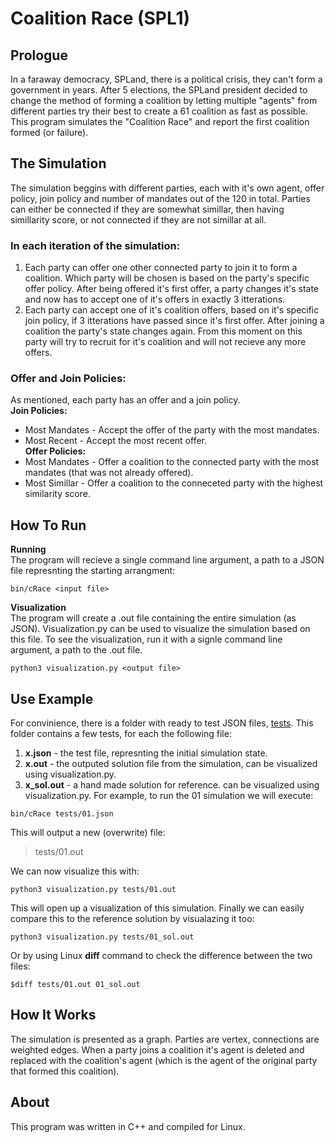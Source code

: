 # Coalition Race (SPL1)

## Prologue
In a faraway democracy, SPLand, there is a political crisis, they can't form a government in
years. After 5 elections, the SPLand president decided to change the method of forming a coalition by
letting multiple "agents" from different parties try their best to create a 61 coalition as fast as
possible.
This program simulates the "Coalition Race" and report the first coalition formed (or failure).

## The Simulation
The simulation beggins with different parties, each with it's own agent, offer policy, join policy and number of mandates out of the 120 in total.
Parties can either be connected if they are somewhat simillar, then having simillarity score, or not connected if they are not simillar at all.

### In each iteration of the simulation:
  1. Each party can offer one other connected party to join it to form a coalition. Which party will be chosen is 
  based on the party's specific offer policy. After being offered it's first offer, a party changes it's state and now has to accept one of   it's offers in
  exactly 3 itterations.
  2. Each party can accept one of it's coalition offers, based on it's specific join policy, if 3 itterations have passed since it's          first offer. After joining
  a coalition the party's state changes again. From this moment on this party will try to recruit for it's coalition and will not recieve     any more offers.

### Offer and Join Policies:
As mentioned, each party has an offer and a join policy.  
**Join Policies:**
  * Most Mandates - Accept the offer of the party with the most mandates.
  * Most Recent - Accept the most recent offer.  
**Offer Policies:**
  * Most Mandates - Offer a coalition to the connected party with the most mandates (that was not already offered).
  * Most Simillar - Offer a coalition to the conneceted party with the highest similarity score.

## How To Run
**Running**  
The program will recieve a single command line argument, a path to a JSON file represnting the starting arrangment:
```
bin/cRace <input file>
```
**Visualization**  
The program will create a .out file containing the entire simulation (as JSON).
Visualization.py can be used to visualize the simulation based on this file.
To see the visualization, run it with a signle command line argument, a path to the .out file.
```
python3 visualization.py <output file>
```

## Use Example
For convinience, there is a folder with ready to test JSON files, [tests](tests).
This folder contains a few tests, for each the following file:
  1. **x.json** - the test file, represnting the initial simulation state.
  2. **x.out** - the outputed solution file from the simulation, can be visualized using visualization.py.
  3. **x_sol.out** - a hand made solution for reference. can be visualized using visualization.py.
For example, to run the 01 simulation we will execute:
```
bin/cRace tests/01.json
```
This will output a new (overwrite) file:
> tests/01.out

We can now visualize this with:
```
python3 visualization.py tests/01.out
```
This will open up a visualization of this simulation.
Finally we can easily compare this to the reference solution by visualazing it too:
```
python3 visualization.py tests/01_sol.out
```
Or by using Linux **diff** command to check the difference between the two files:
```
$diff tests/01.out 01_sol.out
```

## How It Works
The simulation is presented as a graph. Parties are vertex, connections are weighted edges. When a party joins a coalition it's agent is deleted and replaced with the coalition's agent (which is the agent of the original party that formed this coalition).

## About
This program was written in C++ and compiled for Linux.
